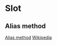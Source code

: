 # Slot

## Alias method
[Alias method](https://web.archive.org/web/20131029203736/http://web.eecs.utk.edu/~vose/Publications/random.pdf)
[Wikipedia](http://en.wikipedia.org/wiki/Alias_method)
